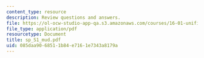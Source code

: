 ```yaml
---
content_type: resource
description: Review questions and answers.
file: https://ol-ocw-studio-app-qa.s3.amazonaws.com/courses/16-01-unified-engineering-i-ii-iii-iv-fall-2005-spring-2006/085daa9068511b84e7161e7343a8179a_sp_S1_mud.pdf
file_type: application/pdf
resourcetype: Document
title: sp_S1_mud.pdf
uid: 085daa90-6851-1b84-e716-1e7343a8179a
---
```

